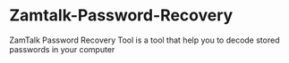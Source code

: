 # Zamtalk-Password-Recovery
ZamTalk Password Recovery Tool is a tool that help you to decode stored passwords in your computer
